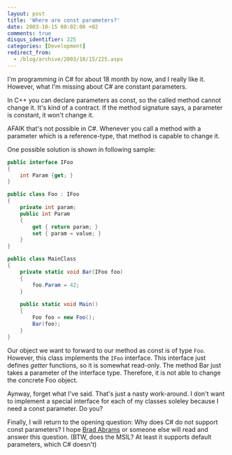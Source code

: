 ```yaml
---
layout: post
title: 'Where are const parameters?'
date: 2003-10-15 08:02:00 +02
comments: true
disqus_identifier: 225
categories: [Development]
redirect_from:
  - /blog/archive/2003/10/15/225.aspx
---
```


I'm programming in C\# for about 18 month by now, and I really like it. However, what I'm missing about C\# are constant parameters.

In C++ you can declare parameters as const, so the called method cannot change it. It's kind of a contract. If the method signature says, a parameter is constant, it won't change it.

AFAIK that's not possible in C\#. Whenever you call a method with a parameter which is a reference-type, that method is capable to change it.

One possible solution is shown in following sample:

``` C#
public interface IFoo
{
    int Param {get; }
}

public class Foo : IFoo
{
    private int param;
    public int Param
    {
        get { return param; }
        set { param = value; }
    }
}

public class MainClass
{
    private static void Bar(IFoo foo)
    {
        foo.Param = 42;
    }
   
    public static void Main()
    {
        Foo foo = new Foo();
        Bar(foo);
    }
}
```

Our object we want to forward to our method as const is of type `Foo`. However, this class implements the `IFoo` interface. This interface just defines *getter* functions, so it is somewhat read-only. The method Bar just takes a parameter of the interface type. Therefore, it is not able to change the concrete Foo object.

Aynway, forget what I've said. That's just a nasty work-around. I don't want to implement a special interface for each of my classes soleley because I need a const parameter. Do you?

Finally, I will return to the opening question: Why does C\# do not support const parameters? I hope [Brad Abrams](http://blogs.gotdotnet.com/BradA/) or someone else will read and answer this question. (BTW, does the MSIL? At least it supports default parameters, which C\# doesn't)

